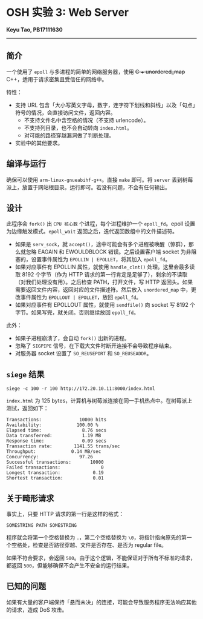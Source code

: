 # OSH 实验 3: Web Server

**Keyu Tao, PB17111630**

------

## 简介

一个使用了 `epoll` 与多进程的简单的网络服务器，使用 ~~C + unordered_map~~ C++，适用于请求密集且受信任的网络中。

特性：

- 支持 URL 包含「大小写英文字母，数字，连字符下划线和斜线」以及「句点」符号的情况，会直接访问文件，返回内容。
  - 不支持文件名中含空格的情况（不支持 urlencode）。
  - 不支持列目录，也不会自动转向 `index.html`。
  - 对可能的路径穿越漏洞做了判断处理。
- 实验中的其他要求。

## 编译与运行

确保可以使用 `arm-linux-gnueabihf-g++`。直接 `make` 即可。将 `server` 丢到树莓派上，放置于网站根目录。运行即可。若没有问题，不会有任何输出。

## 设计

此程序会 `fork()` 出 `CPU 核心数` 个进程，每个进程维护一个 `epoll_fd`。epoll 设置为边缘触发模式。`epoll_wait` 返回之后，迭代返回数组中的文件描述符。

- 如果是 `serv_sock`，就 `accept()`，途中可能会有多个进程被唤醒（惊群），那么就忽略 EAGAIN 和 EWOULDBLOCK 错误。之后设置客户端 socket 为非阻塞的，设置事件属性为 `EPOLLIN | EPOLLET`，将其加入 `epoll_fd`。
- 如果对应事件有 EPOLLIN 属性，就使用 `handle_clnt()` 处理。这里会最多读取 8192 个字节（作为 HTTP 请求的第一行肯定是足够了），剩余的不读取（对我们处理没有用）。之后检查 PATH，打开文件，写 HTTP 返回头。如果需要返回文件内容，返回对应的文件描述符。然后放入 `unordered_map` 中，更改事件属性为 `EPOLLOUT | EPOLLET`，放回 `epoll_fd`。
- 如果对应事件有 EPOLLOUT 属性，就使用 `sendfile()` 向 socket 写 8192 个字节。如果写完，就关闭。否则继续放回 `epoll_fd`。

此外：

- 如果子进程崩溃了，会自动 `fork()` 出新的进程。
- 忽略了 `SIGPIPE` 信号，在下载大文件时断开连接不会导致程序结束。
- 对服务器 socket 设置了 `SO_REUSEPORT` 和 `SO_REUSEADDR`。

## `siege` 结果

```
siege -c 100 -r 100 http://172.20.10.11:8000/index.html
```

`index.html` 为 125 bytes，计算机与树莓派连接在同一手机热点中。在树莓派上测试，返回如下：

```
Transactions:		       10000 hits
Availability:		      100.00 %
Elapsed time:		        8.76 secs
Data transferred:	        1.19 MB
Response time:		        0.09 secs
Transaction rate:	     1141.55 trans/sec
Throughput:		        0.14 MB/sec
Concurrency:		       97.26
Successful transactions:       10000
Failed transactions:	           0
Longest transaction:	        0.19
Shortest transaction:	        0.01
```

## 关于畸形请求

事实上，只要 HTTP 请求的第一行是这样的格式：

```
SOMESTRING PATH SOMESTRING
```

程序就会将第一个空格替换为 `.`，第二个空格替换为 `\0`，将指针指向原先的第一个空格处，检查是否路径穿越、文件是否存在、是否为 regular file。

如果不符合要求，会返回 `500`。由于这个逻辑，不能保证对于所有不标准的请求，都返回 `500`，但能够确保不会产生不安全的运行结果。

## 已知的问题

如果有大量的客户端保持「悬而未决」的连接，可能会导致服务程序无法响应其他的请求，造成 DoS 攻击。